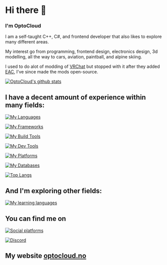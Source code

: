 # Hi there 👋

### I'm OptoCloud

I am a self-taught C++, C#, and frontend developer that also likes to explore many different areas.

My interest go from programming, frontend design, electronics design, 3d modelling, all the way to cars, aviation, paintball, and alpine skiing.

I used to do alot of modding of [VRChat](https://vrchat.com/) but stopped with it after they added [EAC](https://easy.ac/), I've since made the mods open-source.

[![OptoCloud's github stats](https://github-readme-stats.vercel.app/api?username=OptoCloud&theme=tokyonight&show_icons=true&count_private=true&skipcahce)](https://github.com/anuraghazra/github-readme-stats)

## I have a decent amount of experience within many fields:

[![My Languages](https://skillicons.dev/icons?i=cs,cpp,ts,py,go,regex,html,css,bash,powershell&perline=12)](https://skillicons.dev)

[![My Frameworks](https://skillicons.dev/icons?i=dotnet,svelte,qt,react&perline=12)](https://skillicons.dev)

[![My Build Tools](https://skillicons.dev/icons?i=vite,rollup,webpack,cmake&perline=12)](https://skillicons.dev)

[![My Dev Tools](https://skillicons.dev/icons?i=visualstudio,vscode,postman,unity,blender,photoshop&perline=12)](https://skillicons.dev)

[![My Platforms](https://skillicons.dev/icons?i=github,cloudflare,arduino,raspberrypi,linux&perline=12)](https://skillicons.dev)

[![My Databases](https://skillicons.dev/icons?i=sqlite,postgres,redis,mysql,mongodb&perline=12)](https://skillicons.dev)

[![Top Langs](https://github-readme-stats.vercel.app/api/top-langs/?username=OptoCloud&theme=tokyonight&layout=compact&hide=ShaderLab,HLSL)](https://github.com/anuraghazra/github-readme-stats)

## And I'm exploring other fields:

[![My learning languages](https://skillicons.dev/icons?i=githubactions,tauri,rust,dart,flutter,materialui,rabbitmq,unreal&perline=12)](https://skillicons.dev)

## You can find me on

[![Social platforms](https://skillicons.dev/icons?i=discord,twitter,linkedin,stackoverflow&perline=12)](https://skillicons.dev)

[![Discord](https://img.shields.io/badge/Discord-OptoCloud%230001-blue?style=for-the-badge&logo=discord)](https://discord.com/users/256779446944530432)

## My website [optocloud.no](https://www.optocloud.no/)
